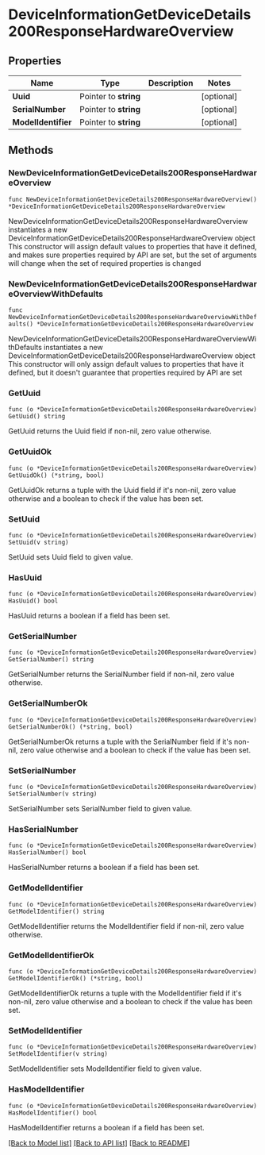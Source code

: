 # DeviceInformationGetDeviceDetails200ResponseHardwareOverview

## Properties

Name | Type | Description | Notes
------------ | ------------- | ------------- | -------------
**Uuid** | Pointer to **string** |  | [optional] 
**SerialNumber** | Pointer to **string** |  | [optional] 
**ModelIdentifier** | Pointer to **string** |  | [optional] 

## Methods

### NewDeviceInformationGetDeviceDetails200ResponseHardwareOverview

`func NewDeviceInformationGetDeviceDetails200ResponseHardwareOverview() *DeviceInformationGetDeviceDetails200ResponseHardwareOverview`

NewDeviceInformationGetDeviceDetails200ResponseHardwareOverview instantiates a new DeviceInformationGetDeviceDetails200ResponseHardwareOverview object
This constructor will assign default values to properties that have it defined,
and makes sure properties required by API are set, but the set of arguments
will change when the set of required properties is changed

### NewDeviceInformationGetDeviceDetails200ResponseHardwareOverviewWithDefaults

`func NewDeviceInformationGetDeviceDetails200ResponseHardwareOverviewWithDefaults() *DeviceInformationGetDeviceDetails200ResponseHardwareOverview`

NewDeviceInformationGetDeviceDetails200ResponseHardwareOverviewWithDefaults instantiates a new DeviceInformationGetDeviceDetails200ResponseHardwareOverview object
This constructor will only assign default values to properties that have it defined,
but it doesn't guarantee that properties required by API are set

### GetUuid

`func (o *DeviceInformationGetDeviceDetails200ResponseHardwareOverview) GetUuid() string`

GetUuid returns the Uuid field if non-nil, zero value otherwise.

### GetUuidOk

`func (o *DeviceInformationGetDeviceDetails200ResponseHardwareOverview) GetUuidOk() (*string, bool)`

GetUuidOk returns a tuple with the Uuid field if it's non-nil, zero value otherwise
and a boolean to check if the value has been set.

### SetUuid

`func (o *DeviceInformationGetDeviceDetails200ResponseHardwareOverview) SetUuid(v string)`

SetUuid sets Uuid field to given value.

### HasUuid

`func (o *DeviceInformationGetDeviceDetails200ResponseHardwareOverview) HasUuid() bool`

HasUuid returns a boolean if a field has been set.

### GetSerialNumber

`func (o *DeviceInformationGetDeviceDetails200ResponseHardwareOverview) GetSerialNumber() string`

GetSerialNumber returns the SerialNumber field if non-nil, zero value otherwise.

### GetSerialNumberOk

`func (o *DeviceInformationGetDeviceDetails200ResponseHardwareOverview) GetSerialNumberOk() (*string, bool)`

GetSerialNumberOk returns a tuple with the SerialNumber field if it's non-nil, zero value otherwise
and a boolean to check if the value has been set.

### SetSerialNumber

`func (o *DeviceInformationGetDeviceDetails200ResponseHardwareOverview) SetSerialNumber(v string)`

SetSerialNumber sets SerialNumber field to given value.

### HasSerialNumber

`func (o *DeviceInformationGetDeviceDetails200ResponseHardwareOverview) HasSerialNumber() bool`

HasSerialNumber returns a boolean if a field has been set.

### GetModelIdentifier

`func (o *DeviceInformationGetDeviceDetails200ResponseHardwareOverview) GetModelIdentifier() string`

GetModelIdentifier returns the ModelIdentifier field if non-nil, zero value otherwise.

### GetModelIdentifierOk

`func (o *DeviceInformationGetDeviceDetails200ResponseHardwareOverview) GetModelIdentifierOk() (*string, bool)`

GetModelIdentifierOk returns a tuple with the ModelIdentifier field if it's non-nil, zero value otherwise
and a boolean to check if the value has been set.

### SetModelIdentifier

`func (o *DeviceInformationGetDeviceDetails200ResponseHardwareOverview) SetModelIdentifier(v string)`

SetModelIdentifier sets ModelIdentifier field to given value.

### HasModelIdentifier

`func (o *DeviceInformationGetDeviceDetails200ResponseHardwareOverview) HasModelIdentifier() bool`

HasModelIdentifier returns a boolean if a field has been set.


[[Back to Model list]](../README.md#documentation-for-models) [[Back to API list]](../README.md#documentation-for-api-endpoints) [[Back to README]](../README.md)


